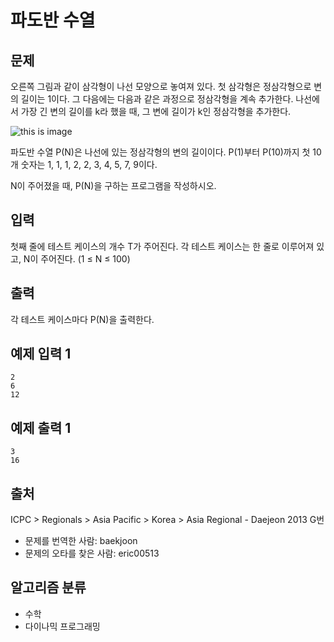 # 파도반 수열
## 문제
오른쪽 그림과 같이 삼각형이 나선 모양으로 놓여져 있다. 첫 삼각형은 정삼각형으로 변의 길이는 1이다. 그 다음에는 다음과 같은 과정으로 정삼각형을 계속 추가한다. 나선에서 가장 긴 변의 길이를 k라 했을 때, 그 변에 길이가 k인 정삼각형을 추가한다.

![this is image](https://www.acmicpc.net/upload/images/pandovan.png)

파도반 수열 P(N)은 나선에 있는 정삼각형의 변의 길이이다. P(1)부터 P(10)까지 첫 10개 숫자는 1, 1, 1, 2, 2, 3, 4, 5, 7, 9이다.

N이 주어졌을 때, P(N)을 구하는 프로그램을 작성하시오.

## 입력
첫째 줄에 테스트 케이스의 개수 T가 주어진다. 각 테스트 케이스는 한 줄로 이루어져 있고, N이 주어진다. (1 ≤ N ≤ 100)

## 출력
각 테스트 케이스마다 P(N)을 출력한다.

## 예제 입력 1 
```
2
6
12
```
## 예제 출력 1 
```
3
16
```
## 출처
ICPC > Regionals > Asia Pacific > Korea > Asia Regional - Daejeon 2013 G번

* 문제를 번역한 사람: baekjoon
* 문제의 오타를 찾은 사람: eric00513
## 알고리즘 분류
* 수학
* 다이나믹 프로그래밍